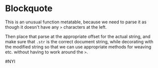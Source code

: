 # Blockquote


This is an unusual function metatable, because we need to parse it as though
it doesn't have any `>` characters at the left\.

Then place that parse at the appropriate offset for the actual string, and
make sure that `.str` is the correct document string, while decorating with
the modified string so that we can use appropriate methods for weaving etc\.
without having to work around the `>`\.

\#NYI